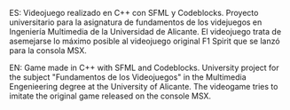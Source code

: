 ES:
  Videojuego realizado en C++ con SFML y Codeblocks. Proyecto universitario para la asignatura de fundamentos de los videjuegos en Ingeniería Multimedia de la Universidad de Alicante.
  El videojuego trata de asemejarse lo máximo posible al videojuego original F1 Spirit que se lanzó para la consola MSX.

EN:
  Game made in C++ with SFML and Codeblocks. University project for the subject "Fundamentos de los Videojuegos" in the Multimedia Engenieering degree at the University of Alicante.
  The videogame tries to imitate the original game released on the console MSX. 
